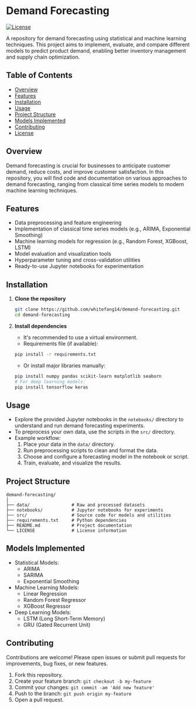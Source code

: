 # Demand Forecasting

[![License](https://img.shields.io/github/license/whitefang14/demand-forecasting.svg)](LICENSE)

A repository for demand forecasting using statistical and machine learning techniques. This project aims to implement, evaluate, and compare different models to predict product demand, enabling better inventory management and supply chain optimization.

## Table of Contents

- [Overview](#overview)
- [Features](#features)
- [Installation](#installation)
- [Usage](#usage)
- [Project Structure](#project-structure)
- [Models Implemented](#models-implemented)
- [Contributing](#contributing)
- [License](#license)

## Overview

Demand forecasting is crucial for businesses to anticipate customer demand, reduce costs, and improve customer satisfaction. In this repository, you will find code and documentation on various approaches to demand forecasting, ranging from classical time series models to modern machine learning techniques.

## Features

- Data preprocessing and feature engineering
- Implementation of classical time series models (e.g., ARIMA, Exponential Smoothing)
- Machine learning models for regression (e.g., Random Forest, XGBoost, LSTM)
- Model evaluation and visualization tools
- Hyperparameter tuning and cross-validation utilities
- Ready-to-use Jupyter notebooks for experimentation

## Installation

1. **Clone the repository**
   ```bash
   git clone https://github.com/whitefang14/demand-forecasting.git
   cd demand-forecasting
   ```

2. **Install dependencies**
   - It's recommended to use a virtual environment.
   - Requirements file (if available):

   ```bash
   pip install -r requirements.txt
   ```

   - Or install major libraries manually:
   ```bash
   pip install numpy pandas scikit-learn matplotlib seaborn
   # For deep learning models:
   pip install tensorflow keras
   ```

## Usage

- Explore the provided Jupyter notebooks in the `notebooks/` directory to understand and run demand forecasting experiments.
- To preprocess your own data, use the scripts in the `src/` directory.
- Example workflow:
  1. Place your data in the `data/` directory.
  2. Run preprocessing scripts to clean and format the data.
  3. Choose and configure a forecasting model in the notebook or script.
  4. Train, evaluate, and visualize the results.

## Project Structure

```
demand-forecasting/
│
├── data/                # Raw and processed datasets
├── notebooks/           # Jupyter notebooks for experiments
├── src/                 # Source code for models and utilities
├── requirements.txt     # Python dependencies
├── README.md            # Project documentation
└── LICENSE              # License information
```

## Models Implemented

- Statistical Models:
  - ARIMA
  - SARIMA
  - Exponential Smoothing
- Machine Learning Models:
  - Linear Regression
  - Random Forest Regressor
  - XGBoost Regressor
- Deep Learning Models:
  - LSTM (Long Short-Term Memory)
  - GRU (Gated Recurrent Unit)

## Contributing

Contributions are welcome! Please open issues or submit pull requests for improvements, bug fixes, or new features.

1. Fork this repository.
2. Create your feature branch: `git checkout -b my-feature`
3. Commit your changes: `git commit -am 'Add new feature'`
4. Push to the branch: `git push origin my-feature`
5. Open a pull request.
